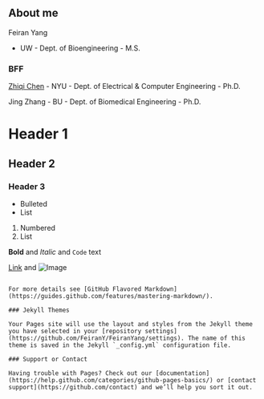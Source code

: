 ## About me

Feiran Yang
- UW - Dept. of Bioengineering - M.S.

### BFF

[Zhiqi Chen](https://zhiqiiiiiii.github.io/) - NYU - Dept. of Electrical & Computer Engineering - Ph.D.

Jing Zhang - BU - Dept. of Biomedical Engineering - Ph.D.

# Header 1
## Header 2
### Header 3

- Bulleted
- List

1. Numbered
2. List

**Bold** and _Italic_ and `Code` text

[Link](url) and ![Image](src)
```

For more details see [GitHub Flavored Markdown](https://guides.github.com/features/mastering-markdown/).

### Jekyll Themes

Your Pages site will use the layout and styles from the Jekyll theme you have selected in your [repository settings](https://github.com/FeiranY/FeiranYang/settings). The name of this theme is saved in the Jekyll `_config.yml` configuration file.

### Support or Contact

Having trouble with Pages? Check out our [documentation](https://help.github.com/categories/github-pages-basics/) or [contact support](https://github.com/contact) and we’ll help you sort it out.
